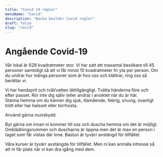 ```yaml
---
title: "Covid 19 regler"
menuName: "Covid"
description: "Backa boulder Covid regler"
draft: false
slug: "covid"
---
```


# Angående Covid-19

Vår lokal är 628 kvadratmeter stor. Vi har satt ett maxantal besökare till 45 personer samtidigt så att vi får minst 10 kvadratmeter fri yta per person. Om du undrar hur många personer som är hos oss och klättrar, ring oss så berättar vi.

Vi har handsprit och tvål/vatten lättillgängligt. Tvätta händerna före och efter passet. Rör inte dig själv (eller andra) i ansiktet när du är här.  
Stanna hemma om du känner dig sjuk, illamående, febrig, snuvig, ovanligt trött eller har halsont eller torrhosta.

Använd gärna munskydd.

Byt gärna om innan ni kommer till oss och duscha hemma om det är möjligt. Omklädningsrummen och duscharna är öppna men det är max en person i taget som får vistas där inne. Bastun är tyvärr avstängd för tillfället. 

Våra kurser är tyvärr avstängda för tillfället. Men ni kan anmäla intresse så att ni får plats när vi kan dra igång med dem. 
